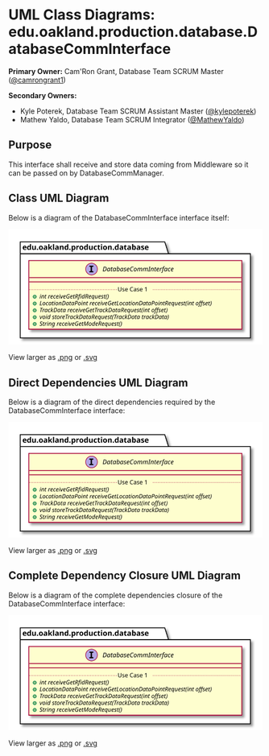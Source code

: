 # UML Class Diagrams: edu.oakland.production.database.DatabaseCommInterface

**Primary Owner:** Cam'Ron Grant, Database Team SCRUM Master ([@camrongrant1](https://github.com/camrongrant1/))

**Secondary Owners:**

- Kyle Poterek, Database Team SCRUM Assistant Master ([@kylepoterek](https://github.com/kylepoterek/))
- Mathew Yaldo, Database Team SCRUM Integrator ([@MathewYaldo](https://github.com/MathewYaldo/))

## Purpose

This interface shall receive and store data coming from Middleware so it can be passed on by DatabaseCommManager.

## Class UML Diagram

Below is a diagram of the DatabaseCommInterface interface itself:

![DatabaseCommInterface](./DatabaseCommInterface.svg)

View larger as [.png](./DatabaseCommInterface.png) or [.svg](./DatabaseCommInterface.svg)

## Direct Dependencies UML Diagram

Below is a diagram of the direct dependencies required by the DatabaseCommInterface interface:

![DatabaseCommInterface Direct Dependencies](./DatabaseCommInterface_DirectDependencies.svg)

View larger as [.png](./DatabaseCommInterface_DirectDependencies.png) or [.svg](./DatabaseCommInterface_DirectDependencies.svg)

## Complete Dependency Closure UML Diagram

Below is a diagram of the complete dependencies closure of the DatabaseCommInterface interface:

![DatabaseCommInterface Dependency Closure](./DatabaseCommInterface_Closure.svg)

View larger as [.png](./DatabaseCommInterface_Closure.png) or [.svg](./DatabaseCommInterface_Closure.svg)
